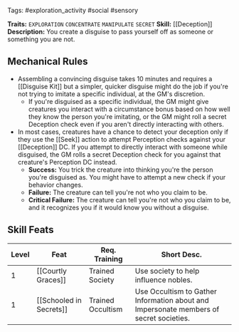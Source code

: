 Tags: #exploration_activity #social #sensory  

**Traits:**  `EXPLORATION` `CONCENTRATE` `MANIPULATE`  `SECRET`
**Skill:** [[Deception]]
**Description:** You create a disguise to pass yourself off as someone or something you are not. 
## Mechanical Rules

- Assembling a convincing disguise takes 10 minutes and requires a [[Disguise Kit]] but a simpler, quicker disguise might do the job if you're not trying to imitate a specific individual, at the GM's discretion.  
	-  If you're disguised as a specific individual, the GM might give creatures you interact with a circumstance bonus based on how well they know the person you're imitating, or the GM might roll a secret Deception check even if you aren't directly interacting with others.  
- In most cases, creatures have a chance to detect your deception only if they use the [[Seek]] action to attempt Perception checks against your [[Deception]] DC. If you attempt to directly interact with someone while disguised, the GM rolls a secret Deception check for you against that creature's Perception DC instead.  
	- **Success:** You trick the creature into thinking you're the person you're disguised as. You might have to attempt a new check if your behavior changes.  
	- **Failure:** The creature can tell you're not who you claim to be.  
	- **Critical Failure:** The creature can tell you're not who you claim to be, and it recognizes you if it would know you without a disguise.

## Skill Feats

| Level | Feat                    | Req. Training     | Short Desc.                                                                            |
| ----- | ----------------------- | ----------------- | -------------------------------------------------------------------------------------- |
| 1     | [[Courtly Graces]]      | Trained Society   | Use society to help influence nobles.                                                  |
| 1     | [[Schooled in Secrets]] | Trained Occultism | Use Occultism to Gather Information about and Impersonate members of secret societies. |


  
